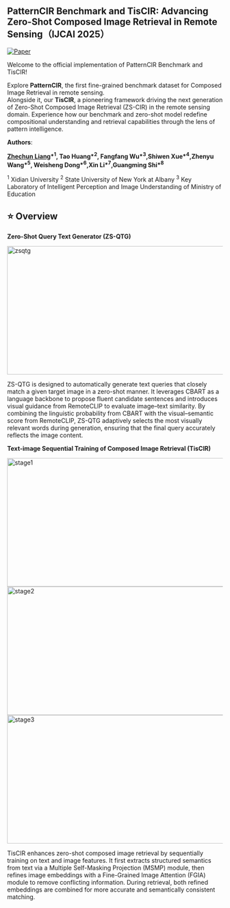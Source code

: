 ## PatternCIR Benchmark and TisCIR: Advancing Zero-Shot Composed Image Retrieval in Remote Sensing（IJCAI 2025）


[![Paper](https://img.shields.io/badge/Paper-PDF-b31b1b.svg)](https://ijcai-preprints.s3.us-west-1.amazonaws.com/2025/4090.pdf)




Welcome to the official implementation of PatternCIR Benchmark and TisCIR!



Explore **PatternCIR**, the first fine-grained benchmark dataset for Composed Image Retrieval in remote sensing.   
Alongside it, our **TisCIR**, a pioneering framework driving the next generation of Zero-Shot Composed Image Retrieval (ZS-CIR) in the remote sensing domain. Experience how our benchmark and zero-shot model redefine compositional understanding and retrieval capabilities through the lens of pattern intelligence.


**Authors**: 

**[Zhechun Liang](https://github.com/captainhvs)\*<sup>1</sup>, Tao Huang\*<sup>2</sup>, Fangfang Wu\*<sup>3</sup>,Shiwen Xue\*<sup>4</sup>,Zhenyu Wang\*<sup>5</sup>, Weisheng Dong\*<sup>6</sup>,Xin Li\*<sup>7</sup>,Guangming Shi\*<sup>8</sup>**

<sup>1</sup> Xidian University <sup>2</sup> State University of New York at Albany <sup>3</sup> Key Laboratory of Intelligent Perception and Image Understanding of Ministry of Education


## ⭐ Overview


**Zero-Shot Query Text Generator (ZS-QTG)**



<img width="600" height="300" alt="zsqtg" src="https://github.com/user-attachments/assets/8050f58e-9b29-44a1-9bd1-68275351e19d" />



ZS-QTG is designed to automatically generate text queries that closely match a given target image in a zero-shot manner. It leverages CBART as a language backbone to propose fluent candidate sentences and introduces visual guidance from RemoteCLIP to evaluate image–text similarity. By combining the linguistic probability from CBART with the visual–semantic score from RemoteCLIP, ZS-QTG adaptively selects the most visually relevant words during generation, ensuring that the final query accurately reflects the image content.


**Text-image Sequential Training of Composed Image Retrieval (TisCIR)**

<img width="600" height="300" alt="stage1" src="https://github.com/user-attachments/assets/94c00e10-74fa-4917-8d7d-159e7af6b4e7" />

<img width="600" height="300" alt="stage2" src="https://github.com/user-attachments/assets/293371a3-4f9c-4850-8ea1-01ccb9d66179" />

<img width="600" height="300" alt="stage3" src="https://github.com/user-attachments/assets/01df7152-665c-4e9d-90fb-2f77137f234b" />


TisCIR enhances zero-shot composed image retrieval by sequentially training on text and image features. It first extracts structured semantics from text via a Multiple Self-Masking Projection (MSMP) module, then refines image embeddings with a Fine-Grained Image Attention (FGIA) module to remove conflicting information. During retrieval, both refined embeddings are combined for more accurate and semantically consistent matching.


